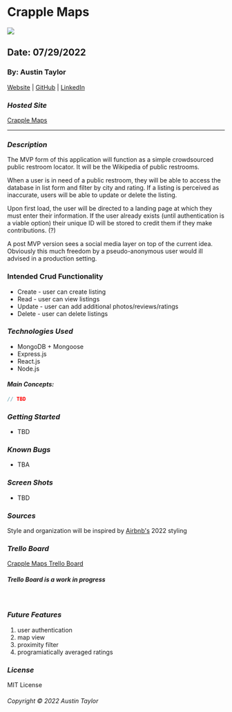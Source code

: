 # Crapple Maps

![](https://i.imgur.com/CUfLUPB.png)
## Date: 07/29/2022

### By: Austin Taylor

[Website](http://wwww.austinrt.io) | [GitHub](https://github.com/austin-rt) | [LinkedIn](https://www.linkedin.com/in/austinrt/)


### **_Hosted Site_**

[Crapple Maps](https://google.com)


---
### **_Description_**

The MVP form of this application will function as a simple crowdsourced public restroom locator. It will be the Wikipedia of public restrooms.

When a user is in need of a public restroom, they will be able to access the database in list form and filter by city and rating. If a listing is perceived as inaccurate, users will be able to update or delete the listing.

Upon first load, the user will be directed to a landing page at which they must enter their information. If the user already exists (until authentication is a viable option) their unique ID will be stored to credit them if they make contributions. (?)

A post MVP version sees a social media layer on top of the current idea. Obviously this much freedom by a pseudo-anonymous user would ill advised in a production setting.

### Intended Crud Functionality

- Create - user can create listing
- Read - user can view listings
- Update - user can add additional photos/reviews/ratings
- Delete - user can delete listings

### **_Technologies Used_**

- MongoDB + Mongoose
- Express.js
- React.js
- Node.js


#### **_Main Concepts:_**
```js
// TBD
```

### **_Getting Started_**

- TBD

### **_Known Bugs_**

- TBA

### **_Screen Shots_**

- TBD

<!-- ##### Landing Page
![placeholder](https://www.url.com "Landing Page")

##### Add User Info 
![placeholder](https://www.url.com "Landing Page")

##### Create Listing
![placeholder](https://www.url.com "Landing Page")

##### Update Listing
![placeholder](https://www.url.com "Landing Page")

##### Delete Listing
![placeholder](https://www.url.com "Landing Page") -->



### **_Sources_**

Style and organization will be inspired by [Airbnb's](https://www.airbnb.com) 2022 styling

### ***Trello Board***

[Crapple Maps Trello Board](https://trello.com/b/xqud8mOJ/crapple-maps)
##### Trello Board is a work in progress

<br />

### ***Future Features***
1. user authentication
2. map view
3. proximity filter
4. programiatically averaged ratings

### ***License***

MIT License

###### Copyright &copy; 2022 Austin Taylor